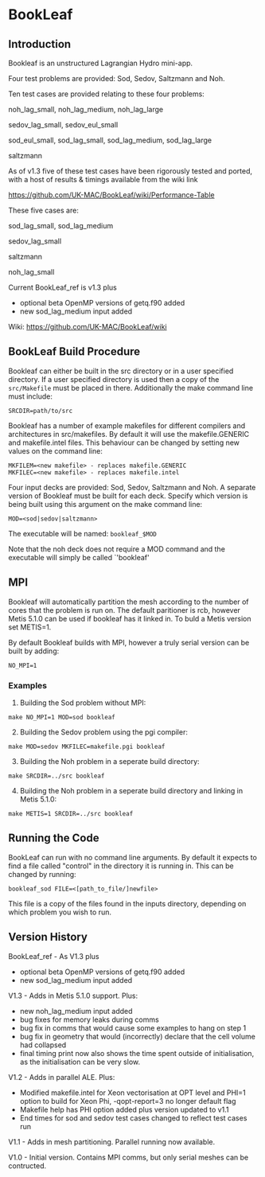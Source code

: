 # BookLeaf


## Introduction

Bookleaf is an unstructured Lagrangian Hydro mini-app.

Four test problems are provided: Sod, Sedov, Saltzmann and Noh.

Ten test cases are provided relating to these four problems:

noh_lag_small, noh_lag_medium, noh_lag_large 

sedov_lag_small, sedov_eul_small 

sod_eul_small, sod_lag_small, sod_lag_medium, sod_lag_large

saltzmann


As of v1.3 five of these test cases have been rigorously tested and ported, with a host of results &
timings available from the wiki link 

https://github.com/UK-MAC/BookLeaf/wiki/Performance-Table

These five cases are:

sod_lag_small, sod_lag_medium

sedov_lag_small

saltzmann

noh_lag_small


Current BookLeaf_ref is v1.3 plus
* optional beta OpenMP versions of getq.f90 added
* new sod_lag_medium input added


Wiki: https://github.com/UK-MAC/BookLeaf/wiki


## BookLeaf Build Procedure

Bookleaf can either be built in the src directory or in a user specified directory. 
If a user specified directory is used then a copy of the `src/Makefile` must be placed
in there. Additionally the make command line must include:

`SRCDIR=path/to/src`

Bookleaf has a number of example makefiles for different compilers and architectures
in src/makefiles. By default it will use the makefile.GENERIC and makefile.intel 
files. This behaviour can be changed by setting new values on the command line:

```
MKFILEM=<new makefile> - replaces makefile.GENERIC
MKFILEC=<new makefile> - replaces makefile.intel
```

Four input decks are provided: Sod, Sedov, Saltzmann and Noh. A separate version of
Bookleaf must be built for each deck. Specify which version is being built using 
this argument on the make command line:

`MOD=<sod|sedov|saltzmann>`

The executable will be named: `bookleaf_$MOD`

Note that the noh deck does not require a MOD command and the executable will simply be called `'bookleaf'

## MPI

Bookleaf will automatically partition the mesh according to the number of cores that the problem is run on.
The default paritioner is rcb, however Metis 5.1.0 can be used if bookleaf has it linked in. To buld a 
Metis version set METIS=1.

By default Bookleaf builds with MPI, however a truly serial version can be built
by adding:

`NO_MPI=1`



### Examples

1) Building the Sod problem without MPI:

`make NO_MPI=1 MOD=sod bookleaf`

2) Building the Sedov problem using the pgi compiler:

`make MOD=sedov MKFILEC=makefile.pgi bookleaf`

3) Building the Noh problem in a seperate build directory:

`make SRCDIR=../src bookleaf`

4) Building the Noh problem in a seperate build directory and linking in Metis 5.1.0:

`make METIS=1 SRCDIR=../src bookleaf`


## Running the Code

BookLeaf can run with no command line arguments. By default it expects to find a
file called "control" in the directory it is running in. This can be changed 
by running:

`bookleaf_sod FILE=<[path_to_file/]newfile>`

This file is a copy of the files found in the inputs directory, depending on 
which problem you wish to run.

## Version History

BookLeaf_ref - As V1.3 plus
* optional beta OpenMP versions of getq.f90 added
* new sod_lag_medium input added

V1.3   - Adds in Metis 5.1.0 support. Plus:
* new noh_lag_medium input added
* bug fixes for memory leaks during comms
* bug fix in comms that would cause some examples to hang on step 1
* bug fix in geometry that would (incorrectly) declare that the cell volume had collapsed
* final timing print now also shows the time spent outside of initialisation, as the initialisation can be very slow.

V1.2   - Adds in parallel ALE. Plus:
* Modified makefile.intel for Xeon vectorisation at OPT level and PHI=1 option to build for Xeon Phi, -qopt-report=3 no longer default flag
* Makefile help has PHI option added plus version updated to v1.1
* End times for sod and sedov test cases changed to reflect test cases run

V1.1   - Adds in mesh partitioning. Parallel running now available.

V1.0   - Initial version. Contains MPI comms, but only serial meshes can be contructed.


